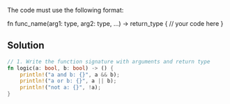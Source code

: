 The code must use the following format:


fn func_name(arg1: type, arg2: type, ...) -> return_type {
    // your code here
}

## Solution

```Rust
// 1. Write the function signature with arguments and return type
fn logic(a: bool, b: bool) -> () {
    println!("a and b: {}", a && b);
    println!("a or b: {}", a || b);
    println!("not a: {}", !a);
}
```
